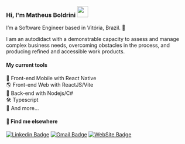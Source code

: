 ### Hi, I'm Matheus Boldrini <img src="https://media.giphy.com/media/hvRJCLFzcasrR4ia7z/giphy.gif" width="30" >

I’m a Software Engineer based in Vitória, Brazil. 📍

I am an autodidact with a demonstrable capacity to assess and manage complex business needs, 
overcoming obstacles in the process, and producing refined and accessible work products.

#### My current tools 
📲 Front-end Mobile with React Native  
🌎 Front-end Web with ReactJS/Vite  
📡 Back-end with Nodejs/C#  
🛠️ Typescript  
🧰 And more...  


#### 💬 Find me elsewhere

[![Linkedin Badge](https://img.shields.io/badge/-Linkedin-blue?style=flat-square&logo=Linkedin&logoColor=white&link=https://www.linkedin.com/in/matheusboldrini/)](https://www.linkedin.com/in/matheusboldrini//) 
[![Gmail Badge](https://img.shields.io/badge/-hello@mboldrini.com-c14438?style=flat-square&logo=Gmail&logoColor=white&link=mailto:hello@mboldrini.com)](mailto:hello@mboldrini.com)
[![WebSite Badge](https://img.shields.io/badge/WebSite-Portfolio-green)](https://www.mboldrini.com)

